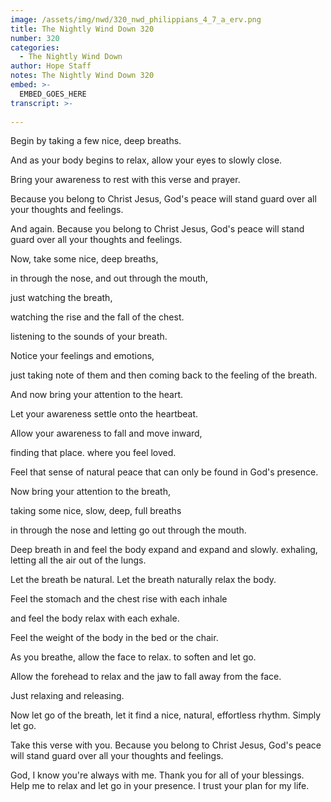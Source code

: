 ```yaml
---
image: /assets/img/nwd/320_nwd_philippians_4_7_a_erv.png
title: The Nightly Wind Down 320
number: 320
categories:
  - The Nightly Wind Down
author: Hope Staff
notes: The Nightly Wind Down 320
embed: >-
  EMBED_GOES_HERE
transcript: >-
  
---
```

Begin by taking a few nice, deep breaths.

And as your body begins to relax, allow your eyes to slowly close.

Bring your awareness to rest with this verse and prayer.

Because you belong to Christ Jesus, God's peace will stand guard over all your thoughts and feelings.

And again. Because you belong to Christ Jesus, God's peace will stand guard over all your thoughts and feelings.

Now, take some nice, deep breaths,

in through the nose, and out through the mouth,

just watching the breath,

watching the rise and the fall of the chest.

listening to the sounds of your breath.

Notice your feelings and emotions,

just taking note of them and then coming back to the feeling of the breath.

And now bring your attention to the heart.

Let your awareness settle onto the heartbeat.

Allow your awareness to fall and move inward,

finding that place. where you feel loved.

Feel that sense of natural peace that can only be found in God's presence.

Now bring your attention to the breath,

taking some nice, slow, deep, full breaths

in through the nose and letting go out through the mouth.

Deep breath in and feel the body expand and expand and slowly. exhaling, letting all the air out of the lungs.

Let the breath be natural. Let the breath naturally relax the body.

Feel the stomach and the chest rise with each inhale

and feel the body relax with each exhale.

Feel the weight of the body in the bed or the chair.

As you breathe, allow the face to relax. to soften and let go.

Allow the forehead to relax and the jaw to fall away from the face.

Just relaxing and releasing.

Now let go of the breath, let it find a nice, natural, effortless rhythm. Simply let go.

Take this verse with you. Because you belong to Christ Jesus, God's peace will stand guard over all your thoughts and feelings.

God, I know you're always with me. Thank you for all of your blessings. Help me to relax and let go in your presence. I trust your plan for my life.

